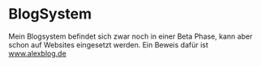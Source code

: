 BlogSystem
==========

Mein Blogsystem befindet sich zwar noch in einer Beta Phase, kann aber schon auf Websites eingesetzt werden. Ein Beweis dafür ist www.alexblog.de
